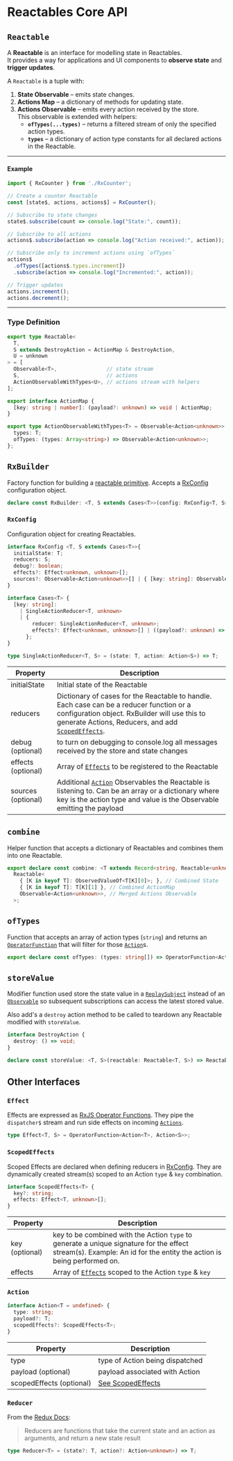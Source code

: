 # Reactables Core API

## `Reactable`

A **Reactable** is an interface for modelling state in Reactables.  
It provides a way for applications and UI components to **observe state** and **trigger updates**.

A `Reactable` is a tuple with:

1. **State Observable** – emits state changes.  
2. **Actions Map** – a dictionary of methods for updating state.  
3. **Actions Observable** – emits every action received by the store.  
   This observable is extended with helpers:
   - **`ofTypes(...types)`** – returns a filtered stream of only the specified action types.  
   - **`types`** – a dictionary of action type constants for all declared actions in the Reactable.
---
#### Example

```typescript
import { RxCounter } from './RxCounter';

// Create a counter Reactable
const [state$, actions, actions$] = RxCounter();

// Subscribe to state changes
state$.subscribe(count => console.log("State:", count));

// Subscribe to all actions
actions$.subscribe(action => console.log("Action received:", action));

// Subscribe only to increment actions using `ofTypes`
actions$
  .ofTypes([actions$.types.increment])
  .subscribe(action => console.log("Incremented:", action));

// Trigger updates
actions.increment();
actions.decrement();
```

---

### Type Definition

```typescript
export type Reactable<
  T,
  S extends DestroyAction = ActionMap & DestroyAction,
  U = unknown
> = [
  Observable<T>,                // state stream
  S,                            // actions
  ActionObservableWithTypes<U>, // actions stream with helpers
];

export interface ActionMap {
  [key: string | number]: (payload?: unknown) => void | ActionMap;
}

export type ActionObservableWithTypes<T> = Observable<Action<unknown>> & {
  types: T;
  ofTypes: (types: Array<string>) => Observable<Action<unknown>>;
};
```


## `RxBuilder` <a name="rx-builder"></a>

Factory function for building a [reactable primitive](/reactables/getting-started/core-concepts#reactable-primitive). Accepts a [RxConfig](#rx-config) configuration object.

```typescript
declare const RxBuilder: <T, S extends Cases<T>>(config: RxConfig<T, S>) => Reactable<T, { [K in keyof S]: (payload?: unknown) => void; }>;

```

### `RxConfig` <a name="rx-config"></a>

Configuration object for creating Reactables.

```typescript
interface RxConfig <T, S extends Cases<T>>{
  initialState: T;
  reducers: S;
  debug?: boolean;
  effects?: Effect<unknown, unknown>[];
  sources?: Observable<Action<unknown>>[] | { [key: string]: Observable<unknown> };
}

interface Cases<T> {
  [key: string]:
    | SingleActionReducer<T, unknown>
    | {
        reducer: SingleActionReducer<T, unknown>;
        effects?: Effect<unknown, unknown>[] | ((payload?: unknown) => ScopedEffects<unknown>);
      };
}

type SingleActionReducer<T, S> = (state: T, action: Action<S>) => T;
```
| Property | Description |
| -------- | ----------- |
| initialState | Initial state of the Reactable |
| reducers | Dictionary of cases for the Reactable to handle. Each case can be a reducer function or a configuration object. RxBuilder will use this to generate Actions, Reducers, and add [`ScopedEffects`](#api-scoped-effects). |
| debug (optional) | to turn on debugging to console.log all messages received by the store and state changes |
| effects (optional) | Array of [`Effects`](#api-effect) to be registered to the Reactable |
| sources (optional) <a name="hub-sources"></a> | Additional [`Action`](#api-action) Observables the Reactable is listening to. Can be an array or a dictionary where key is the action type and value is the Observable emitting the payload |

## `combine` <a name="combine"></a>
Helper function that accepts a dictionary of Reactables and combines them into one Reactable.

```typescript
export declare const combine: <T extends Record<string, Reactable<unknown, unknown>>>(sourceReactables: T) =>
  Reactable<
    { [K in keyof T]: ObservedValueOf<T[K][0]>; }, // Combined State
    { [K in keyof T]: T[K][1] }, // Combined ActionMap
    Observable<Action<unknown>>, // Merged Actions Observable
  >;
```

## `ofTypes` <a name="of-types"></a>

Function that accepts an array of action types (`string`) and returns an <a href="https://rxjs.dev/api/index/interface/OperatorFunction" target="_blank" rel="noreferrer">`OperatorFunction`</a> that will filter for those [`Action`](#api-action)s.

```typescript
export declare const ofTypes: (types: string[]) => OperatorFunction<Action<unknown>, Action<unknown>>;
```

## `storeValue` <a name="store-value"></a>

Modifier function used store the state value in a <a href="https://rxjs.dev/api/index/class/ReplaySubject" target="_blank" rel="noreferrer">`ReplaySubject`</a> instead of an <a href="https://rxjs.dev/api/index/class/Observable" target="_blank" rel="noreferrer">`Observable`</a> so subsequent subscriptions can access the latest stored value.

Also add's a `destroy` action method to be called to teardown any Reactable modified with `storeValue`.

```typescript
interface DestroyAction {
  destroy: () => void;
}

declare const storeValue: <T, S>(reactable: Reactable<T, S>) => Reactable<T, S & DestroyAction>;
```

## Other Interfaces <a name="interfaces"></a>

### `Effect` <a name="api-effect"></a>

Effects are expressed as <a href="https://rxjs.dev/api/index/interface/OperatorFunction">RxJS Operator Functions</a>. They pipe the `dispatcher$` stream and run side effects on incoming [`Actions`](#api-action).

```typescript
type Effect<T, S> = OperatorFunction<Action<T>, Action<S>>;
```

### `ScopedEffects` <a name="api-scoped-effects"></a>

Scoped Effects are declared when defining reducers in [RxConfig](#rx-config). They are dynamically created stream(s) scoped to an Action `type` & `key` combination.

```typescript
interface ScopedEffects<T> {
  key?: string;
  effects: Effect<T, unknown>[];
}
```
| Property | Description |
| -------- | ----------- |
| key (optional) | key to be combined with the Action `type` to generate a unique signature for the effect stream(s). Example: An id for the entity the action is being performed on. |
| effects | Array of [`Effects`](#api-effect) scoped to the Action `type` & `key` |


### `Action` <a name="api-action"></a>
```typescript
interface Action<T = undefined> {
  type: string;
  payload?: T;
  scopedEffects?: ScopedEffects<T>;
}
```
| Property | Description |
| -------- | ----------- |
| type | type of Action being dispatched |
| payload (optional) | payload associated with Action |
| scopedEffects (optional) | [See ScopedEffects](#api-scoped-effects) |

### `Reducer` <a name="api-reducer"></a>

From the <a href="https://redux.js.org/tutorials/fundamentals/part-3-state-actions-reducers" target="_blank" rel="noreferrer">Redux Docs</a>:
> Reducers are functions that take the current state and an action as arguments, and return a new state result

```typescript
type Reducer<T> = (state?: T, action?: Action<unknown>) => T;
```
